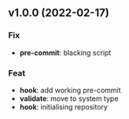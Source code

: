 ## v1.0.0 (2022-02-17)

### Fix

- **pre-commit**: blacking script

### Feat

- **hook**: add working pre-commit
- **validate**: move to system type
- **hook**: initialising repository
